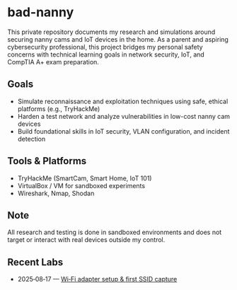 # bad-nanny
This private repository documents my research and simulations around securing nanny cams and IoT devices in the home. As a parent and aspiring cybersecurity professional, this project bridges my personal safety concerns with technical learning goals in network security, IoT, and CompTIA A+ exam preparation.

## Goals
- Simulate reconnaissance and exploitation techniques using safe, ethical platforms (e.g., TryHackMe)
- Harden a test network and analyze vulnerabilities in low-cost nanny cam devices
- Build foundational skills in IoT security, VLAN configuration, and incident detection

## Tools & Platforms
- TryHackMe (SmartCam, Smart Home, IoT 101)
- VirtualBox / VM for sandboxed experiments
- Wireshark, Nmap, Shodan

## Note
All research and testing is done in sandboxed environments and does not target or interact with real devices outside my control.

## Recent Labs
- 2025‑08‑17 — [Wi‑Fi adapter setup & first SSID capture](./2025-08-20-wifi-adapter-setup-and-first-capture.md)